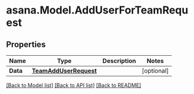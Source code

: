 
# asana.Model.AddUserForTeamRequest

## Properties

Name | Type | Description | Notes
------------ | ------------- | ------------- | -------------
**Data** | [**TeamAddUserRequest**](TeamAddUserRequest.md) |  | [optional] 

[[Back to Model list]](../README.md#documentation-for-models)
[[Back to API list]](../README.md#documentation-for-api-endpoints)
[[Back to README]](../README.md)

